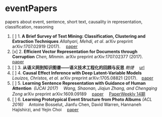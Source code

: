# eventPapers

papers about event, sentence, short text, causality in representation, classification, reasoning 

1. [ ] 1. **A Brief Survey of Text Mining: Classification, Clustering and Extraction Techniques** *Allahyari, Mehdi, et al*.  arXiv preprint arXiv:1707.02919 (2017). &emsp;[paper](https://arxiv.org/pdf/1707.02919.pdf)
2. [x] 2. **Efficient Vector Representation for Documents through Corruption** *Chen, Minmin.*  arXiv preprint arXiv:1707.02377 (2017). &emsp;[paper](https://arxiv.org/pdf/1707.02377)
3. [ ] 3. **从语义网到知识图谱——语义技术工程化的回顾与反思**  *鲍捷* &emsp;[url](https://zhuanlan.zhihu.com/p/22811120?utm_source=wechat_session&utm_medium=social)
4. [ ] 4. **Causal Effect Inference with Deep Latent-Variable Models**  *Louizos, Christos, et al.* arXiv preprint arXiv:1705.08821 (2017).&emsp;[paper](https://arxiv.org/pdf/1705.08821)
5. [ ] 5. **Learning Sentence Representation with Guidance of Human Attention**  *(IJCAI 2017)* &emsp;*Wang, Shaonan, Jiajun Zhang, and Chengqing Zong* arXiv preprint arXiv:1609.09189 &emsp;[paper](https://arxiv.org/pdf/1609.09189) &emsp;[PaperWeekly 14期](https://mp.weixin.qq.com/s/VHQEtiVjv_N9IN_bvpNaPw)
6. [ ] 6. **Learning Prototypical Event Structure from Photo Albums** *(ACL 2016)* &emsp;Antoine Bosselut, Jianfu Chen, David Warren, Hannaneh Hajishirzi, and Yejin Choi &emsp;[paper](https://homes.cs.washington.edu/~yejin/Papers/acl16_proto.pdf)

